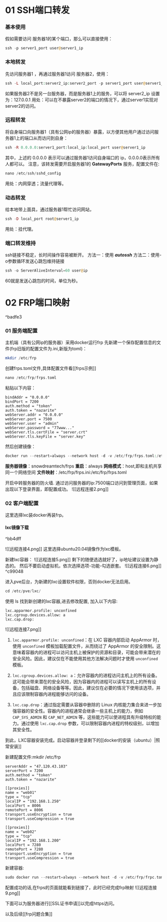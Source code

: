 
# 01 SSH端口转发

### 基本使用
假如需要访问 服务器1的某个端口，那么可以直接使用：
```php
ssh -p server1_port user@server1_ip
```

### 本地转发
先访问服务器1 ，再通过服务器1访问 服务器2，使用：
```php
ssh -L local_port:server2_ip:server2_port -p server1_port user@server1_ip
```
如果服务器2不是另一台服务器，而是服务器1上的服务，可以将 server2_ip 设置为：127.0.0.1
用处：可以在不暴露server2的端口的情况下，通过server1实现对server2的访问。

### 远程转发
将自身端口向服务器1（具有公网ip的服务器）暴露，以方便其他用户通过访问服务器1上的端口从而访问到自身：
```php
ssh -R 0.0.0.0:server1_port:local_ip:local_port user@server1_ip
```
其中，上述的 0.0.0.0 表示可以通过服务器1访问自身端口的 ip，0.0.0.0表示所有人都可以。
注意，该转发需要开启服务器1的 **GatewayPorts** 服务，配置文件在:
```php
nano /etc/ssh/sshd_config
```
用处：内网穿透；流量代理等。

### 动态转发
给本地带上面具，通过服务器1帮忙访问网站，
```php
ssh -D local_port root@server1_ip
```
用处：挂代理。

### 端口转发维持
ssh链接不稳定，长时间操作容易被断开。
方法一：使用 ***autossh***
方法二：使用-o参数循环发送心跳包维持链接
```php
ssh -o ServerAliveInterval=60 user@ip
```
60就是发送心跳包的时间，单位为秒。



# 02 FRP端口映射

^badfe3

### 01 服务端配置
主机端（具有公网ip的服务器）采用docker运行frp
先新建一个保存配置信息的文件(frp旧版的配置文件为.ini,新版为toml)：
```php
mkdir /etc/frp
```
创建frps.toml文件,具体配置文件看[[frps示例]]
```php
nano /etc/frp/frps.toml
```
粘贴以下内容：
```
bindAddr = "0.0.0.0"
bindPort = 7200
auth.method = "token"
auth.token = "nazarite"
webServer.addr = "0.0.0.0"
webServer.port = 7500
webServer.user = "admin"
webServer.password = "77www..."
webServer.tls.certFile = "server.crt"
webServer.tls.keyFile = "server.key"

```
然后创建镜像：
```php
docker run --restart=always --network host -d -v /etc/frp/frps.toml:/etc/frp/frps.toml --name frps snowdreamtech/frps
```
**服务器镜像**：snowdreamtech/frps
**重启**：always
**网络模式**：host,即和主机共享同一个网络空间
**文件映射**：/etc/frp/frps.ini:/etc/frp/frps.toml

开启中转服务器的防火墙.
通过访问服务器的ip:7500端口访问到管理页面，如果出现以下登录界面，即配置成功。
![[远程连接2.png]]

### 02 客户端配置
这里选择lxc装docker再装frp。
#### lxc镜像下载

^bb4dff

![[远程连接4.png]]
这里选择ubuntu20.04镜像作为lxc模板。

新建lxc容器：
![[远程连接5.png]]
剩下的随便选选就好了，ip地址建议设置为静态的。
然后不要启动虚拟机，依次选择选项-功能-勾选嵌套。
![[远程连接6.png]] ^c99048

进入pve后台，为新建的lxc设置软件权限，否则docker无法启用。
```php
cd /etc/pve/lxc/
```
使用 ls 找到新创建的lxc容器,进去修改配置,
加入以下内容:
```
lxc.apparmor.profile: unconfined
lxc.cgroup.devices.allow: a
lxc.cap.drop:
```
![[远程连接7.png]]
1. `lxc.apparmor.profile: unconfined`：在 LXC 容器内部启动 AppArmor 时，使用 `unconfined` 模板加载配置文件，从而绕过了 AppArmor 的安全限制。这意味着容器内的进程可以访问主机上被保护的资源和目录，可能会带来潜在的安全风险。因此，建议仅在不能使用其他方法解决问题时才使用 `unconfined` 模板。
    
2. `lxc.cgroup.devices.allow: a`：允许容器内的进程访问主机上的所有设备。这可能会带来潜在的安全风险，因为容器内的进程可以读写主机上的所有设备，包括磁盘、网络设备等等。因此，建议仅在必要的情况下使用该选项，并且应该限制容器内进程能够访问的设备。
    
3. `lxc.cap.drop`：通过指定需要从容器中删除的 Linux 内核能力集合来进一步加强容器的安全性。容器内的进程通常会继承一些主机上的能力，例如 `CAP_SYS_ADMIN` 和 `CAP_NET_ADMIN` 等，这些能力可以使进程具有升级特权的能力。通过使用 `lxc.cap.drop` 参数，可以限制容器内进程的特权级别，以增加其安全性。


到此，LXC容器安装完成。启动容器并登录剩下的[[docker的安装（ubuntu）|照常安装]]

新建配置文件:mkdir /etc/frp
```
serverAddr = "47.120.43.103"
serverPort = 7200
auth.method = "token"
auth.token = "nazarite"

[[proxies]]
name = "web01"
type = "tcp"
localIP = "192.168.1.250"
localPort = 8006
remotePort = 8006
transport.useEncryption = true
transport.useCompression = true

[[proxies]]
name = "web02"
type = "tcp"
localIP = "192.168.1.200"
localPort = 7280
remotePort = 7280
transport.useEncryption = true
transport.useCompression = true
```
新建容器:
```php
sudo docker run --restart=always --network host -d -v /etc/frp/frpc.toml:/etc/frp/frpc.toml --name frpc snowdreamtech/frpc
```
配置成功的话,在frps的页面就能看到链接了，此时已经完成frp映射
![[远程连接9.png]]

下面可以为服务器进行[[SSL证书申请]]以完成https访问。

以及后续[[frp问题合集]]